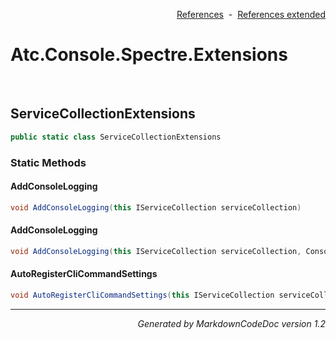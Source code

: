 <div style='text-align: right'>

[References](Index.md)&nbsp;&nbsp;-&nbsp;&nbsp;[References extended](IndexExtended.md)
</div>

# Atc.Console.Spectre.Extensions

<br />


## ServiceCollectionExtensions

```csharp
public static class ServiceCollectionExtensions
```

### Static Methods


#### AddConsoleLogging

```csharp
void AddConsoleLogging(this IServiceCollection serviceCollection)
```
#### AddConsoleLogging

```csharp
void AddConsoleLogging(this IServiceCollection serviceCollection, ConsoleLoggerConfiguration consoleLoggerConfiguration)
```
#### AutoRegisterCliCommandSettings

```csharp
void AutoRegisterCliCommandSettings(this IServiceCollection serviceCollection)
```
<hr /><div style='text-align: right'><i>Generated by MarkdownCodeDoc version 1.2</i></div>
